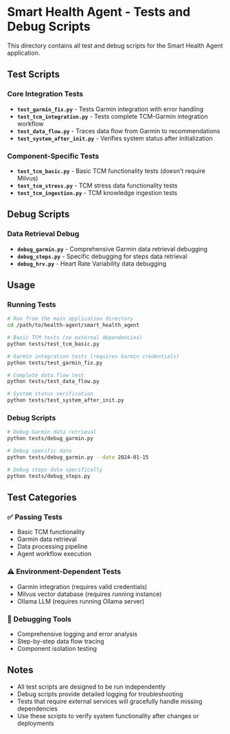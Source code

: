 # Smart Health Agent - Tests and Debug Scripts

This directory contains all test and debug scripts for the Smart Health Agent application.

## Test Scripts

### Core Integration Tests
- **`test_garmin_fix.py`** - Tests Garmin integration with error handling
- **`test_tcm_integration.py`** - Tests complete TCM-Garmin integration workflow
- **`test_data_flow.py`** - Traces data flow from Garmin to recommendations
- **`test_system_after_init.py`** - Verifies system status after initialization

### Component-Specific Tests
- **`test_tcm_basic.py`** - Basic TCM functionality tests (doesn't require Milvus)
- **`test_tcm_stress.py`** - TCM stress data functionality tests
- **`test_tcm_ingestion.py`** - TCM knowledge ingestion tests

## Debug Scripts

### Data Retrieval Debug
- **`debug_garmin.py`** - Comprehensive Garmin data retrieval debugging
- **`debug_steps.py`** - Specific debugging for steps data retrieval
- **`debug_hrv.py`** - Heart Rate Variability data debugging

## Usage

### Running Tests
```bash
# Run from the main application directory
cd /path/to/health-agent/smart_health_agent

# Basic TCM tests (no external dependencies)
python tests/test_tcm_basic.py

# Garmin integration tests (requires Garmin credentials)
python tests/test_garmin_fix.py

# Complete data flow test
python tests/test_data_flow.py

# System status verification
python tests/test_system_after_init.py
```

### Debug Scripts
```bash
# Debug Garmin data retrieval
python tests/debug_garmin.py

# Debug specific date
python tests/debug_garmin.py --date 2024-01-15

# Debug steps data specifically
python tests/debug_steps.py
```

## Test Categories

### ✅ Passing Tests
- Basic TCM functionality
- Garmin data retrieval
- Data processing pipeline
- Agent workflow execution

### ⚠️ Environment-Dependent Tests
- Garmin integration (requires valid credentials)
- Milvus vector database (requires running instance)
- Ollama LLM (requires running Ollama server)

### 🧪 Debugging Tools
- Comprehensive logging and error analysis
- Step-by-step data flow tracing
- Component isolation testing

## Notes

- All test scripts are designed to be run independently
- Debug scripts provide detailed logging for troubleshooting
- Tests that require external services will gracefully handle missing dependencies
- Use these scripts to verify system functionality after changes or deployments 